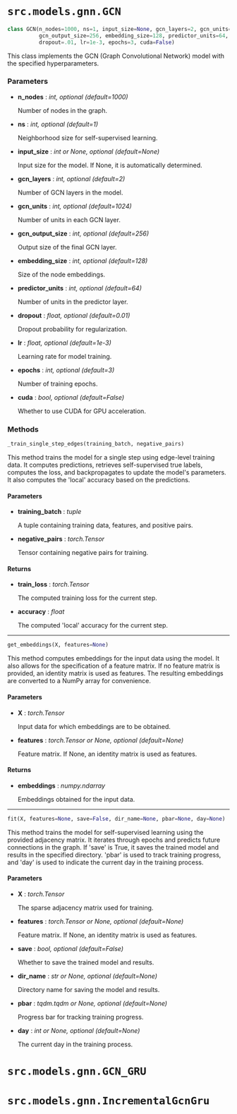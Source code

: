 # `src.models.gnn.GCN`

```python
class GCN(n_nodes=1000, ns=1, input_size=None, gcn_layers=2, gcn_units=1024,  
          gcn_output_size=256, embedding_size=128, predictor_units=64, 
          dropout=.01, lr=1e-3, epochs=3, cuda=False)
```

This class implements the GCN (Graph Convolutional Network) model 
with the specified hyperparameters.

### Parameters

- **n_nodes** : _int, optional (default=1000)_
    
    Number of nodes in the graph.

- **ns** : _int, optional (default=1)_

    Neighborhood size for self-supervised learning.

- **input_size** : _int or None, optional (default=None)_

    Input size for the model. If None, it is automatically determined.

- **gcn_layers** : _int, optional (default=2)_

    Number of GCN layers in the model.

- **gcn_units** : _int, optional (default=1024)_

    Number of units in each GCN layer.

- **gcn_output_size** : _int, optional (default=256)_

    Output size of the final GCN layer.

- **embedding_size** : _int, optional (default=128)_

    Size of the node embeddings.

- **predictor_units** : _int, optional (default=64)_

    Number of units in the predictor layer.

- **dropout** : _float, optional (default=0.01)_

    Dropout probability for regularization.

- **lr** : _float, optional (default=1e-3)_

    Learning rate for model training.

- **epochs** : _int, optional (default=3)_

    Number of training epochs.

- **cuda** : _bool, optional (default=False)_

    Whether to use CUDA for GPU acceleration.

### Methods

```python
_train_single_step_edges(training_batch, negative_pairs)
```

This method trains the model for a single step using edge-level training data.
It computes predictions, retrieves self-supervised true labels, computes the loss,
and backpropagates to update the model's parameters. It also computes the 'local'
accuracy based on the predictions.

#### Parameters
- **training_batch** : _tuple_

    A tuple containing training data, features, and positive pairs.

- **negative_pairs** : _torch.Tensor_

    Tensor containing negative pairs for training.

#### Returns
- **train_loss** : _torch.Tensor_

    The computed training loss for the current step.

- **accuracy** : _float_

    The computed 'local' accuracy for the current step.

___

```python
get_embeddings(X, features=None)
```

This method computes embeddings for the input data using the model. It also
allows for the specification of a feature matrix. If no feature matrix is provided,
an identity matrix is used as features. The resulting embeddings are converted to
a NumPy array for convenience.

#### Parameters

- **X** : _torch.Tensor_

    Input data for which embeddings are to be obtained.

- **features** : _torch.Tensor or None, optional (default=None)_

    Feature matrix. If None, an identity matrix is used as features.

#### Returns

- **embeddings** : _numpy.ndarray_

    Embeddings obtained for the input data.

___
```python
fit(X, features=None, save=False, dir_name=None, pbar=None, day=None)
```
This method trains the model for self-supervised learning using the provided
adjacency matrix. It iterates through epochs and predicts future connections
in the graph. If 'save' is True, it saves the trained model and results in the
specified directory. 'pbar' is used to track training progress, and 'day' is
used to indicate the current day in the training process.
        
#### Parameters

- **X** : _torch.Tensor_

    The sparse adjacency matrix used for training.

- **features** : _torch.Tensor or None, optional (default=None)_

    Feature matrix. If None, an identity matrix is used as features.

- **save** : _bool, optional (default=False)_

    Whether to save the trained model and results.

- **dir_name** : _str or None, optional (default=None)_

    Directory name for saving the model and results.

- **pbar** : _tqdm.tqdm or None, optional (default=None)_

    Progress bar for tracking training progress.

- **day** : _int or None, optional (default=None)_

    The current day in the training process.


# `src.models.gnn.GCN_GRU`

# `src.models.gnn.IncrementalGcnGru`